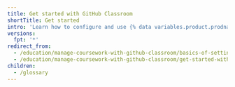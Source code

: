 ```yaml
---
title: Get started with GitHub Classroom
shortTitle: Get started
intro: 'Learn how to configure and use {% data variables.product.prodname_classroom %} to administer your course.'
versions:
  fpt: '*'
redirect_from:
  - /education/manage-coursework-with-github-classroom/basics-of-setting-up-github-classroom
  - /education/manage-coursework-with-github-classroom/get-started-with-github-classroom/basics-of-setting-up-github-classroom
children:
  - /glossary
---
```


